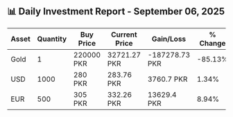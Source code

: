 ## 📊 Daily Investment Report - September 06, 2025

| Asset | Quantity | Buy Price | Current Price | Gain/Loss | % Change |
|-------|----------|-----------|----------------|------------|----------|
| Gold | 1 | 220000 PKR | 32721.27 PKR | -187278.73 PKR | -85.13% |
| USD | 1000 | 280 PKR | 283.76 PKR | 3760.7 PKR | 1.34% |
| EUR | 500 | 305 PKR | 332.26 PKR | 13629.4 PKR | 8.94% |
